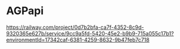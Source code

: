 # AGPapi

https://railway.com/project/0d7b2bfa-ca7f-4352-8c9d-9320365e627b/service/9cc9a5fd-5420-45e2-b9b9-715a055c17b1?environmentId=17342caf-6381-4259-8632-9b47feb7c718
